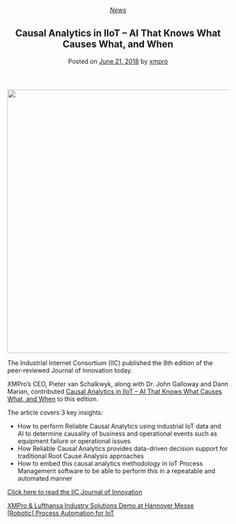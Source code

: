 <div class="large-9 col">
<article class="post-6492 post type-post status-publish format-standard has-post-thumbnail hentry category-news" id="post-6492">
<div class="article-inner">
<header class="entry-header">
<div class="entry-header-text entry-header-text-top text-center">
<h6 class="entry-category is-xsmall"><a href="https://xmpro.com/category/news/" rel="category tag">News</a></h6><h1 class="entry-title">Causal Analytics in IIoT – AI That Knows What Causes What, and When</h1><div class="entry-divider is-divider small"></div>
<div class="entry-meta uppercase is-xsmall">
<span class="posted-on">Posted on <a href="https://xmpro.com/causal-analytics-in-iiot-ai-that-knows-what-causes-what-and-when/" rel="bookmark"><time class="entry-date published updated" datetime="2018-06-21T14:44:11+00:00">June 21, 2018</time></a></span> <span class="byline">by <span class="meta-author vcard"><a class="url fn n" href="https://xmpro.com/author/xmpro/">xmpro</a></span></span> </div>
</div>
</header>
<div class="entry-content single-page">
<p><a href="https://www.iiconsortium.org/news/joi-articles/2018-June-JoI-Causal-Analytics-in-IIoT-XMPro.pdf" rel="noopener noreferrer" target="_blank"><img height="600" src="https://xmpro.com/wp-content/uploads/2018/06/CausalAnalytics.png" width="1200"/>
</a></p>
<p>The Industrial Internet Consortium (IIC) published the 8th edition of the peer-reviewed Journal of Innovation today.</p>
<p>XMPro’s CEO, Pieter van Schalkwyk, along with Dr. John Galloway and Dann Marian, contributed <a href="https://www.iiconsortium.org/news/joi-articles/2018-June-JoI-Causal-Analytics-in-IIoT-XMPro.pdf" rel="noopener noreferrer" target="_blank">Causal Analytics in IIoT – AI That Knows What Causes What, and When</a> to this edition.</p>
<p>The article covers 3 key insights:</p>
<ul>
<li>How to perform Reliable Causal Analytics using industrial IoT data and AI to determine causality of business and operational events such as equipment failure or operational issues</li>
<li>How Reliable Causal Analytics provides data-driven decision support for traditional Root Cause Analysis approaches</li>
<li>How to embed this causal analytics methodology in IoT Process Management software to be able to perform this in a repeatable and automated manner</li>
</ul>
<p><a href="https://www.iiconsortium.org/journal-of-innovation.htm" rel="noopener noreferrer" target="_blank">Click here to read the IIC Journal of Innovation</a> </p>
<div class="blog-share text-center"><div class="is-divider medium"></div><div class="social-icons share-icons share-row relative"><a aria-label="Share on WhatsApp" class="icon button circle is-outline tooltip whatsapp show-for-medium" data-action="share/whatsapp/share" href="whatsapp://send?text=Causal%20Analytics%20in%20IIoT%20%E2%80%93%20AI%20That%20Knows%20What%20Causes%20What%2C%20and%20When - https://xmpro.com/causal-analytics-in-iiot-ai-that-knows-what-causes-what-and-when/" title="Share on WhatsApp"><i class="icon-whatsapp"></i></a><a aria-label="Share on Facebook" class="icon button circle is-outline tooltip facebook" data-label="Facebook" href="https://www.facebook.com/sharer.php?u=https://xmpro.com/causal-analytics-in-iiot-ai-that-knows-what-causes-what-and-when/" onclick="window.open(this.href,this.title,'width=500,height=500,top=300px,left=300px'); return false;" rel="noopener nofollow" target="_blank" title="Share on Facebook"><i class="icon-facebook"></i></a><a aria-label="Share on Twitter" class="icon button circle is-outline tooltip twitter" href="https://twitter.com/share?url=https://xmpro.com/causal-analytics-in-iiot-ai-that-knows-what-causes-what-and-when/" onclick="window.open(this.href,this.title,'width=500,height=500,top=300px,left=300px'); return false;" rel="noopener nofollow" target="_blank" title="Share on Twitter"><i class="icon-twitter"></i></a><a aria-label="Email to a Friend" class="icon button circle is-outline tooltip email" href="/cdn-cgi/l/email-protection#7b44080e19111e180f46381a0e081a175e494b3a151a17020f1218085e494b12155e494b3232142f5e494b5e3e495e434b5e42485e494b3a325e494b2f131a0f5e494b3015140c085e494b2c131a0f5e494b381a0e081e085e494b2c131a0f5e49385e494b1a151f5e494b2c131e155d19141f024638131e18105e494b0f1312085e494b140e0f5e483a5e494b130f0f0b085e483a5e493d5e493d03160b0914551814165e493d181a0e081a17561a151a17020f121808561215561212140f561a12560f131a0f561015140c08560c131a0f56181a0e081e08560c131a0f561a151f560c131e155e493d" rel="nofollow" title="Email to a Friend"><i class="icon-envelop"></i></a><a aria-label="Pin on Pinterest" class="icon button circle is-outline tooltip pinterest" href="https://pinterest.com/pin/create/button?url=https://xmpro.com/causal-analytics-in-iiot-ai-that-knows-what-causes-what-and-when/&amp;media=https://xmpro.com/wp-content/uploads/2018/06/CausalAnalytics-1024x512.png&amp;description=Causal%20Analytics%20in%20IIoT%20%E2%80%93%20AI%20That%20Knows%20What%20Causes%20What%2C%20and%20When" onclick="window.open(this.href,this.title,'width=500,height=500,top=300px,left=300px'); return false;" rel="noopener nofollow" target="_blank" title="Pin on Pinterest"><i class="icon-pinterest"></i></a><a aria-label="Share on LinkedIn" class="icon button circle is-outline tooltip linkedin" href="https://www.linkedin.com/shareArticle?mini=true&amp;url=https://xmpro.com/causal-analytics-in-iiot-ai-that-knows-what-causes-what-and-when/&amp;title=Causal%20Analytics%20in%20IIoT%20%E2%80%93%20AI%20That%20Knows%20What%20Causes%20What%2C%20and%20When" onclick="window.open(this.href,this.title,'width=500,height=500,top=300px,left=300px'); return false;" rel="noopener nofollow" target="_blank" title="Share on LinkedIn"><i class="icon-linkedin"></i></a></div></div></div>
<nav class="navigation-post" id="nav-below" role="navigation">
<div class="flex-row next-prev-nav bt bb">
<div class="flex-col flex-grow nav-prev text-left">
<div class="nav-previous"><a href="https://xmpro.com/xmpro-lufthansa-industry-solutions-demo-at-hannover-messe/" rel="prev"><span class="hide-for-small"><i class="icon-angle-left"></i></span> XMPro &amp; Lufthansa Industry Solutions Demo at Hannover Messe</a></div>
</div>
<div class="flex-col flex-grow nav-next text-right">
<div class="nav-next"><a href="https://xmpro.com/robotic-process-automation-for-iot/" rel="next">[Robotic] Process Automation for IoT <span class="hide-for-small"><i class="icon-angle-right"></i></span></a></div> </div>
</div>
</nav>
</div>
</article>
<div class="comments-area" id="comments">
</div>
</div>